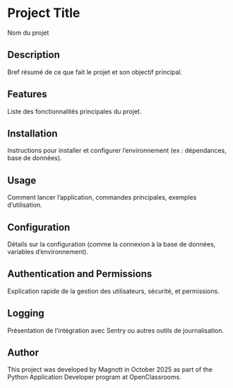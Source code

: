 # Project Title
Nom du projet

## Description
Bref résumé de ce que fait le projet et son objectif principal.

## Features
Liste des fonctionnalités principales du projet.

## Installation
Instructions pour installer et configurer l’environnement (ex : dépendances, base de données).

## Usage
Comment lancer l’application, commandes principales, exemples d’utilisation.

## Configuration
Détails sur la configuration (comme la connexion à la base de données, variables d’environnement).

## Authentication and Permissions
Explication rapide de la gestion des utilisateurs, sécurité, et permissions.

## Logging
Présentation de l’intégration avec Sentry ou autres outils de journalisation.


## Author
This project was developed by Magnott in October 2025 as part of the Python Application Developer program at OpenClassrooms.



